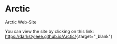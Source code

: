 # Arctic
Arctic Web-Site

You can view the site by clicking on this link: <https://darkstyleee.github.io/Arctic/>{:target="_blank"}
